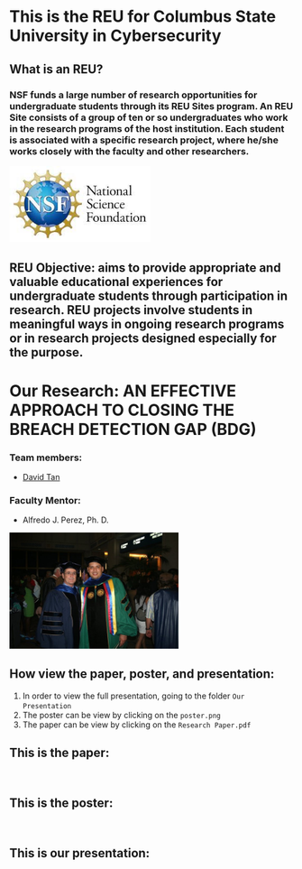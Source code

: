 # This is the REU for Columbus State University in Cybersecurity

## What is an REU?
### NSF funds a large number of research opportunities for undergraduate students through its REU Sites program. An REU Site consists of a group of ten or so undergraduates who work in the research programs of the host institution. Each student is associated with a specific research project, where he/she works closely with the faculty and other researchers. 
<img src="NSF pic.jpg" width="250">

## REU Objective: aims to provide appropriate and valuable educational experiences for undergraduate students through participation in research. REU projects involve students in meaningful ways in ongoing research programs or in research projects designed especially for the purpose.

# Our Research: AN EFFECTIVE APPROACH TO CLOSING THE BREACH DETECTION GAP (BDG) 

### Team members: 
- [David Tan](https://github.com/skytruong90)

### Faculty Mentor:
- Alfredo J. Perez, Ph. D.
<img src="Perez.jpg" width="300">

## How view the paper, poster, and presentation:
1. In order to view the full presentation, going to the folder `Our Presentation`
2. The poster can be view by clicking on the `poster.png`
3. The paper can be view by clicking on the `Research Paper.pdf`

## This is the paper:
<img src="" width="400">

## This is the poster:
<img src="" width="600">

## This is our presentation:
<img src="" width="600">
